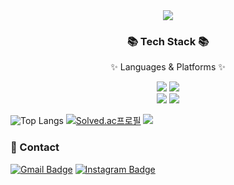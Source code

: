 <div align=center>
	<img src="https://capsule-render.vercel.app/api?type=waving&color=auto&height=200&section=header&text=Siwon%20Github!&fontSize=90" />	
</div>
<div align=center>
	<h3>📚 Tech Stack 📚</h3>
	<p>✨ Languages & Platforms ✨</p>
</div>
<div align="center">
	<img src="https://img.shields.io/badge/Java-007396?style=flat&logo=Conda-Forge&logoColor=white" />
	<img src="https://img.shields.io/badge/Spring-6DB33F?style=flat&logo=Spring&logoColor=white" />
	<br>
	<img src="https://img.shields.io/badge/Python-3776AB?style=flat&logo=Python&logoColor=white" />
	<img src="https://img.shields.io/badge/Selenium-43B02A?style=flat&logo=Selenium&logoColor=white" />
</div>


![Top Langs](https://github-readme-stats.vercel.app/api/top-langs/?username=Yusiwon&layout=compact)
[![Solved.ac프로필](http://mazassumnida.wtf/api/generate_badge?boj=danseryu)](https://solved.ac/danseryu)
<img src="https://github-readme-stats.vercel.app/api?username=Yusiwon&show_icons=true">

### 📱 Contact 
[![Gmail Badge](https://img.shields.io/badge/Gmail-d14836?style=flat-square&logo=Gmail&logoColor=white&link=mailto:danseryu@naver.com)](mailto:danseryu@naver.com) [![Instagram Badge](https://img.shields.io/badge/-Instagram-%23E4405F?style=flat-square&logo=Instagram&logoColor=white)](https://www.instagram.com/si_w._.n/)

<!--
**Yusiwon/Yusiwon** is a ✨ _special_ ✨ repository because its `README.md` (this file) appears on your GitHub profile.

Here are some ideas to get you started:

- 🔭 I’m currently working on ...
- 🌱 I’m currently learning ...
- 👯 I’m looking to collaborate on ...
- 🤔 I’m looking for help with ...
- 💬 Ask me about ...
- 📫 How to reach me: ...
- 😄 Pronouns: ...
- ⚡ Fun fact: ...
-->
